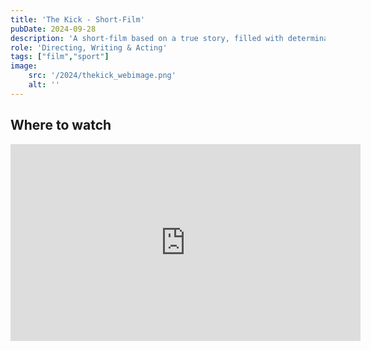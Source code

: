 ```yaml
---
title: 'The Kick - Short-Film'
pubDate: 2024-09-28
description: 'A short-film based on a true story, filled with determination, excitement and skill. The film tells the story of a young boy who has been injured for a long time and is finally returning to one of the things he loves most. The story is relatable by every athlete who has been through an injury.'
role: 'Directing, Writing & Acting'
tags: ["film","sport"]
image:
    src: '/2024/thekick_webimage.png'
    alt: ''
---
```

## Where to watch
<iframe class="w-full" src="https://www.youtube.com/embed/jlQmpmpqoAM?vq=hd1080&rel=0&color=white" width="560" height="315" title="Locked In - Short Film" frameborder="0" allowfullscreen></iframe>
